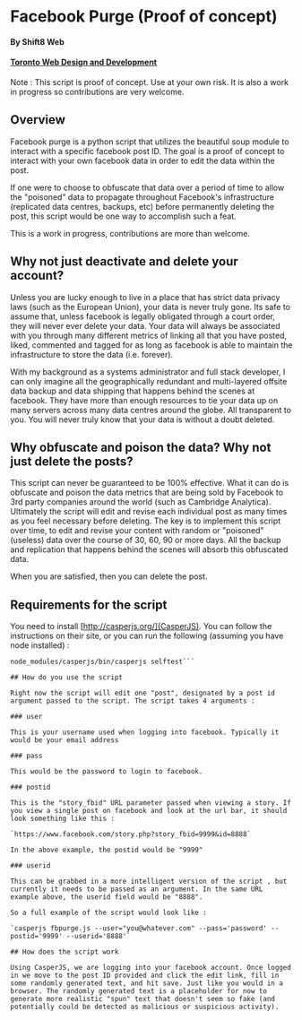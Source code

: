 # Facebook Purge (Proof of concept)
#### By Shift8 Web
#### [Toronto Web Design and Development](https://www.shift8web.ca)

Note : This script is proof of concept. Use at your own risk. It is also a work in progress so contributions are very welcome.

## Overview 

Facebook purge is a python script that utilizes the beautiful soup module to interact with a specific facebook post ID. The goal is a proof of concept to interact with your own facebook data in order to edit the data within the post.

If one were to choose to obfuscate that data over a period of time to allow the "poisoned" data to propagate throughout Facebook's infrastructure (replicated data centres, backups, etc) before permanently deleting the post, this script would be one way to accomplish such a feat. 

This is a work in progress, contributions are more than welcome. 

## Why not just deactivate and delete your account?

Unless you are lucky enough to live in a place that has strict data privacy laws (such as the European Union), your data is never truly gone. Its safe to assume that, unless facebook is legally obligated through a court order, they will never ever delete your data. Your data will always be associated with you through many different metrics of linking all that you have posted, liked, commented and tagged for as long as facebook is able to maintain the infrastructure to store the data (i.e. forever).

With my background as a systems administrator and full stack developer, I can only imagine all the geographically redundant and multi-layered offsite data backup and data shipping that happens behind the scenes at facebook. They have more than enough resources to tie your data up on many servers across many data centres around the globe. All transparent to you. You will never truly know that your data is without a doubt deleted.

## Why obfuscate and poison the data? Why not just delete the posts?

This script can never be guaranteed to be 100% effective. What it can do is obfuscate and poison the data metrics that are being sold by Facebook to 3rd party companies around the world (such as Cambridge Analytica). Ultimately the script will edit and revise each individual post as many times as you feel necessary before deleting. The key is to implement this script over time, to edit and revise your content with random or "poisoned" (useless) data over the course of 30, 60, 90 or more days. All the backup and replication that happens behind the scenes will absorb this obfuscated data.

When you are satisfied, then you can delete the post.

## Requirements for the script

You need to install [http://casperjs.org/](CasperJS). You can follow the instructions on their site, or you can run the following (assuming you have node installed) :

```npm install casperjs
node_modules/casperjs/bin/casperjs selftest```

## How do you use the script

Right now the script will edit one "post", designated by a post id argument passed to the script. The script takes 4 arguments :

### user 

This is your username used when logging into facebook. Typically it would be your email address

### pass

This would be the password to login to facebook.

### postid

This is the "story_fbid" URL parameter passed when viewing a story. If you view a single post on facebook and look at the url bar, it should look something like this :

`https://www.facebook.com/story.php?story_fbid=9999&id=8888`

In the above example, the postid would be "9999"

### userid

This can be grabbed in a more intelligent version of the script , but currently it needs to be passed as an argument. In the same URL example above, the userid field would be "8888".

So a full example of the script would look like :

`casperjs fbpurge.js --user="you@whatever.com" --pass='password' --postid='9999' --userid='8888'`

## How does the script work

Using CasperJS, we are logging into your facebook account. Once logged in we move to the post ID provided and click the edit link, fill in some randomly generated text, and hit save. Just like you would in a browser. The randomly generated text is a placeholder for now to generate more realistic "spun" text that doesn't seem so fake (and potentially could be detected as malicious or suspicious activity).
